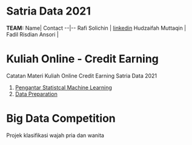 # Satria Data 2021
**TEAM:**
Name| Contact
--|--
Rafi Solichin | [linkedin](linkedin.com/in/rafisolichin)
Hudzaifah Muttaqin |
Fadil Risdian Ansori |

# Kuliah Online - Credit Earning 
Catatan Materi Kuliah Online Credit Earning Satria Data 2021

1. [Pengantar Statistcal Machine Learning](1_PengantarStatisticalMachineLearning)
2. [Data Preparation](2_DataPreparation)

# Big Data Competition
Projek klasifikasi wajah pria dan wanita
